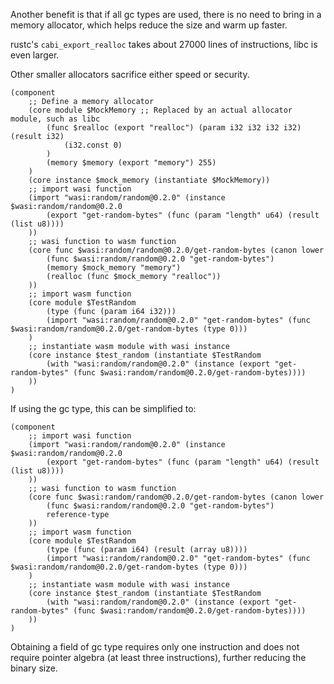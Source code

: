 Another benefit is that if all gc types are used, there is no need to bring in a memory allocator, which helps reduce the size and warm up faster.

rustc's `cabi_export_realloc` takes about 27000 lines of instructions, libc is even larger.

Other smaller allocators sacrifice either speed or security.

```wat
(component
    ;; Define a memory allocator
    (core module $MockMemory ;; Replaced by an actual allocator module, such as libc
        (func $realloc (export "realloc") (param i32 i32 i32 i32) (result i32)
            (i32.const 0)
        )
        (memory $memory (export "memory") 255)
    )
    (core instance $mock_memory (instantiate $MockMemory))
    ;; import wasi function
    (import "wasi:random/random@0.2.0" (instance $wasi:random/random@0.2.0
        (export "get-random-bytes" (func (param "length" u64) (result (list u8))))
    ))
    ;; wasi function to wasm function
    (core func $wasi:random/random@0.2.0/get-random-bytes (canon lower
        (func $wasi:random/random@0.2.0 "get-random-bytes")
        (memory $mock_memory "memory")
        (realloc (func $mock_memory "realloc"))
    ))
    ;; import wasm function
    (core module $TestRandom
        (type (func (param i64 i32)))
        (import "wasi:random/random@0.2.0" "get-random-bytes" (func $wasi:random/random@0.2.0/get-random-bytes (type 0)))
    )
    ;; instantiate wasm module with wasi instance
    (core instance $test_random (instantiate $TestRandom
        (with "wasi:random/random@0.2.0" (instance (export "get-random-bytes" (func $wasi:random/random@0.2.0/get-random-bytes))))
    ))
)
```

If using the gc type, this can be simplified to:

```wat
(component
    ;; import wasi function
    (import "wasi:random/random@0.2.0" (instance $wasi:random/random@0.2.0
        (export "get-random-bytes" (func (param "length" u64) (result (list u8))))
    ))
    ;; wasi function to wasm function
    (core func $wasi:random/random@0.2.0/get-random-bytes (canon lower
        (func $wasi:random/random@0.2.0 "get-random-bytes")
        reference-type
    ))
    ;; import wasm function
    (core module $TestRandom
        (type (func (param i64) (result (array u8))))
        (import "wasi:random/random@0.2.0" "get-random-bytes" (func $wasi:random/random@0.2.0/get-random-bytes (type 0)))
    )
    ;; instantiate wasm module with wasi instance
    (core instance $test_random (instantiate $TestRandom
        (with "wasi:random/random@0.2.0" (instance (export "get-random-bytes" (func $wasi:random/random@0.2.0/get-random-bytes))))
    ))
)
```


Obtaining a field of gc type requires only one instruction and does not require pointer algebra (at least three instructions), further reducing the binary size.
